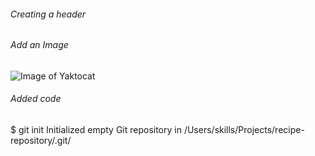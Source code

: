 ###### Creating a header
###### Add an Image
![Image of Yaktocat](https://octodex.github.com/images/yaktocat.png)
###### Added code
$ git init
Initialized empty Git repository in /Users/skills/Projects/recipe-repository/.git/
